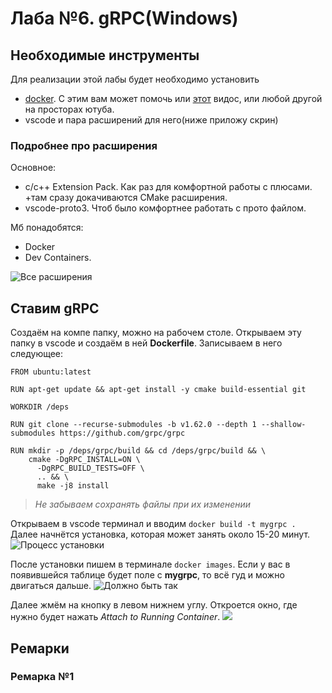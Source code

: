 # Лаба №6. gRPC(Windows)
## Необходимые инструменты
Для реализации этой лабы будет необходимо установить 
* [docker](https://docs.docker.com/desktop/install/windows-install/). С этим вам может помочь или [этот](https://www.youtube.com/watch?v=ZyBBv1JmnWQ&ab_channel=TheBinaryBits) видос, или любой другой на просторах ютуба.
* vscode и пара расширений для него(ниже приложу скрин)

### Подробнее про расширения
Основное:
* c/c++ Extension Pack. Как раз для комфортной работы с плюсами. +там сразу докачиваются CMake расширения.
* vscode-proto3. Чтоб было комфортнее работать с прото файлом.

Мб понадобятся:
* Docker
* Dev Containers. 

![Все расширения](https://drive.google.com/uc?export=view&id=1LtVnlYsT1SfW0VEDPCb-S6e30a2GI4GQ)

## Ставим gRPC
Создаём на компе папку, можно на рабочем столе. Открываем эту папку в vscode и создаём в ней **Dockerfile**.
Записываем в него следующее:

```
FROM ubuntu:latest

RUN apt-get update && apt-get install -y cmake build-essential git

WORKDIR /deps

RUN git clone --recurse-submodules -b v1.62.0 --depth 1 --shallow-submodules https://github.com/grpc/grpc

RUN mkdir -p /deps/grpc/build && cd /deps/grpc/build && \
    cmake -DgRPC_INSTALL=ON \
      -DgRPC_BUILD_TESTS=OFF \
      .. && \
      make -j8 install
```

> _Не забываем сохранять файлы при их изменении_

Открываем в vscode терминал и вводим `docker build -t mygrpc .`
Далее начнётся установка, которая может занять около 15-20 минут.
![Процесс установки](https://drive.google.com/uc?export=view&id=1paEmANhL-X77LTC7iiB20NSpGRCJeH1l)

После установки пишем в терминале `docker images`. Если у вас в появившейся таблице будет поле с **mygrpc**, то всё гуд и можно двигаться дальше.
![Должно быть так](https://drive.google.com/uc?export=view&id=1Mni5R-pJM5R8TsR02aPGoHlALhG7oKI1)

Далее жмём на кнопку в левом нижнем углу. Откроется окно, где нужно будет нажать _Attach to Running Container_.
![](https://drive.google.com/uc?export=view&id=10nzekakDi9soY60MLDggxS2o0teuuOhp)


## Ремарки
### Ремарка №1


